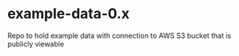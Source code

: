 # example-data-0.x
Repo to hold example data with connection to AWS S3 bucket that is publicly viewable
